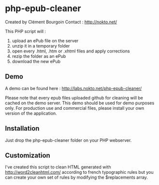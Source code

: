 php-epub-cleaner
================

Created by Clément Bourgoin
Contact : http://nokto.net/

This PHP script will :
1. upload an ePub file on the server
2. unzip it in a temporary folder
3. open every .html, .htm or .xhtml files and apply corrections
4. rezip the folder as an ePub
5. download the new ePub 

Demo
----

A demo can be found here : http://labs.nokto.net/php-epub-cleaner/

Please note that every epub files uploaded github for cleaning will be cached on the demo server. This demo should be used for demo purposes only. For production use and commercial files, please install your own version of the application.

Installation
------------

Just drop the php-epub-cleaner folder on your PHP webserver.

Customization
-------------

I've created this script to clean HTML generated with http://word2cleanhtml.com/ according to french typographic rules but you can create your own set of rules by modifying the $replacements array.
